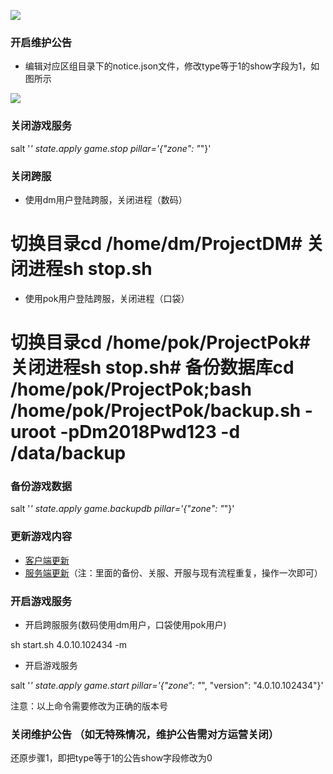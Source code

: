![](https://cdn.nlark.com/yuque/0/2024/png/43288467/1713175043853-21a61fc3-8d97-4c7e-84da-e2902890cfe7.png)

### 开启维护公告
+ 编辑对应区组目录下的notice.json文件，修改type等于1的show字段为1，如图所示

![](https://cdn.nlark.com/yuque/0/2024/png/43288467/1713175044078-8ee2c368-d46f-4468-8946-aa4e2cbddd8f.png)

### 关闭游戏服务
salt '*' state.apply game.stop pillar='{"zone": "*"}'

### 关闭跨服
+ 使用dm用户登陆跨服，关闭进程（数码）

# 切换目录cd /home/dm/ProjectDM# 关闭进程sh stop.sh

+ 使用pok用户登陆跨服，关闭进程（口袋）

# 切换目录cd /home/pok/ProjectPok# 关闭进程sh stop.sh# 备份数据库cd /home/pok/ProjectPok;bash /home/pok/ProjectPok/backup.sh  -uroot -pDm2018Pwd123 -d /data/backup

### 备份游戏数据
salt '*' state.apply game.backupdb pillar='{"zone": "*"}'

### 更新游戏内容
+ [<u>客户端更新</u>](https://thoughts.teambition.com/workspaces/5dfb64dfdd03ff001360619e/docs/5ed7091d580f4f000161ea4b)
+ [<u>服务端更新</u>](https://thoughts.teambition.com/workspaces/5dfb64dfdd03ff001360619e/docs/5ed747221bb9330001331ed3)（注：里面的备份、关服、开服与现有流程重复，操作一次即可）

### 开启游戏服务
+ 开启跨服服务(数码使用dm用户，口袋使用pok用户)

sh start.sh 4.0.10.102434 -m

+ 开启游戏服务

salt '*' state.apply game.start pillar='{"zone": "*", "version": "4.0.10.102434"}'

注意：以上命令需要修改为正确的版本号

### 关闭维护公告 （如无特殊情况，维护公告需对方运营关闭）
还原步骤1，即把type等于1的公告show字段修改为0


